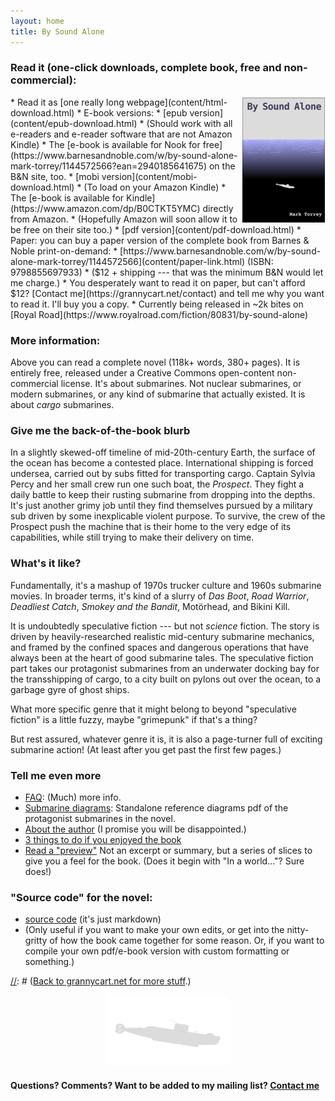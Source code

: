 ```yaml
---
layout: home
title: By Sound Alone
---
```


### Read it (one-click downloads, complete book, free and non-commercial):
<img style="float:right; border:1px solid #FFFFFF;" alt="mini cover" src="assets/images/mini-cover.png" height=200px>
* Read it as [one really long webpage](content/html-download.html)
* E-book versions:
	* [epub version](content/epub-download.html)
		* (Should work with all e-readers and e-reader software that are not Amazon Kindle) 
        * The [e-book is available for Nook for free](https://www.barnesandnoble.com/w/by-sound-alone-mark-torrey/1144572566?ean=2940185641675) on the B&N site, too.
	* [mobi version](content/mobi-download.html)
		* (To load on your Amazon Kindle) 
        * The [e-book is available for Kindle](https://www.amazon.com/dp/B0CTKT5YMC) directly from Amazon.
            * (Hopefully Amazon will soon allow it to be free on their site too.)
* [pdf version](content/pdf-download.html)
* Paper: you can buy a paper version of the complete book from Barnes & Noble print-on-demand: 
    * [https://www.barnesandnoble.com/w/by-sound-alone-mark-torrey/1144572566](content/paper-link.html) (ISBN: 9798855697933)
        * ($12 + shipping --- that was the minimum B&N would let me charge.) 
	* You desperately want to read it on paper, but can't afford $12? [Contact me](https://grannycart.net/contact) and tell me why you want to read it. I'll buy you a copy.
* Currently being released in ~2k bites on [Royal Road](https://www.royalroad.com/fiction/80831/by-sound-alone)

[//]: # (Removed this bullet 2024-01-13: Not ready to commit to a whole book yet? Here's a short story I'm working on that is set in the same universe, still with plenty of submarine action: Untitled Short Story 13k wordscontent/untitled-submarine-short-story.md)

### More information:
Above you can read a complete novel (118k+ words, 380+ pages). It
is entirely free, released under a Creative Commons open-content
non-commercial license. It's about submarines. Not nuclear submarines,
or modern submarines, or any kind of submarine that actually existed.
It is about _cargo_ submarines. 

### Give me the back-of-the-book blurb
In a slightly skewed-off timeline of mid-20th-century Earth, the
surface of the ocean has become a contested place. International
shipping is forced undersea, carried out by subs fitted for transporting
cargo. Captain Sylvia Percy and her small crew run one such boat, the
_Prospect_. They fight a daily battle to keep their rusting submarine
from dropping into the depths. It's just another grimy job until they
find themselves pursued by a military sub driven by some inexplicable
violent purpose. To survive, the crew of the Prospect push the machine
that is their home to the very edge of its capabilities, while still
trying to make their delivery on time.

### What's it like? 
Fundamentally, it's a mashup of 1970s trucker culture and 1960s
submarine movies. In broader terms, it's kind of a slurry of _Das Boot_,
_Road Warrior_, _Deadliest Catch_, _Smokey and the Bandit_, Motörhead,
and Bikini Kill.

It is undoubtedly speculative fiction --- but not _science_ fiction.
The story is driven by heavily-researched realistic mid-century
submarine mechanics, and framed by the confined spaces and dangerous
operations that have always been at the heart of good submarine tales.
The speculative fiction part takes our protagonist submarines from an
underwater docking bay for the transshipping of cargo, to a city built
on pylons out over the ocean, to a garbage gyre of ghost ships.

What more specific genre that it might belong to beyond "speculative
fiction" is a little fuzzy, maybe "grimepunk" if that's a thing?

But rest assured, whatever genre it is, it is also a page-turner full of
exciting submarine action! (At least after you get past the first few pages.)

### Tell me even more
* [FAQ](content/FAQ): (Much) more info.
* [Submarine diagrams](content/diagrams-download.html): Standalone reference diagrams pdf of the protagonist submarines in the novel.
* [About the author](content/about-the-author) (I promise you will be disappointed.)
* [3 things to do if you enjoyed the book](content/what-to-do-if-you-enjoyed-the-book)
* [Read a "preview"](content/preview) Not an excerpt or summary, but a series of slices to give you a feel for the book. (Does it begin with "In a world..."? Sure does!)

### "Source code" for the novel:
* [source code](http://github.com/grannycart/by-sound-alone_source/) (it's just markdown) 
* (Only useful if you want to make your own edits, or get into the nitty-gritty of how the book came together for some reason. Or, if you want to compile your own pdf/e-book version with custom formatting or something.)

[//]: # ([Back to grannycart.net for more stuff](http://grannycart.net/).)

[//]: # (Enable above link back to grannycart only after grannycart is really built out as a serious thing. since I want to be able to send out the sub book link without sending out the grannycart link right at the moment.)

[//]: # (Eventually, when/if there is more than one story, this page should maybe be re-oriented towards the series, rather than the one book. Each story should just be part of this page, maybe. Depending on how the titles end up of course.)
  
<center><img src="assets/images/Gnat-silhowhite.png"></center>

#### Questions? Comments? Want to be added to my mailing list? **[Contact me](https://grannycart.net/contact)**


